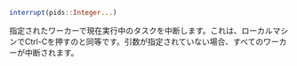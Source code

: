 ```julia
interrupt(pids::Integer...)
```

指定されたワーカーで現在実行中のタスクを中断します。これは、ローカルマシンでCtrl-Cを押すのと同等です。引数が指定されていない場合、すべてのワーカーが中断されます。
